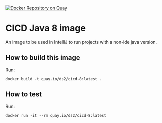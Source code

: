 [![Docker Repository on Quay](https://quay.io/repository/ds2/cicd-8/status "Docker Repository on Quay")](https://quay.io/repository/ds2/cicd-8)

# CICD Java 8 image

An image to be used in IntelliJ to run projects with a non-ide java version.

## How to build this image

Run:

    docker build -t quay.io/ds2/cicd-8:latest .

## How to test

Run:

    docker run -it --rm quay.io/ds2/cicd-8:latest
